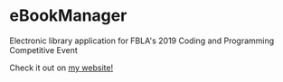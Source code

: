# eBookManager
Electronic library application for FBLA's 2019 Coding and Programming Competitive Event

Check it out on <a href="https://sites.google.com/view/nathanlitzinger/fbla-2018-coding-and-programming?authuser=0">my website!</a>
